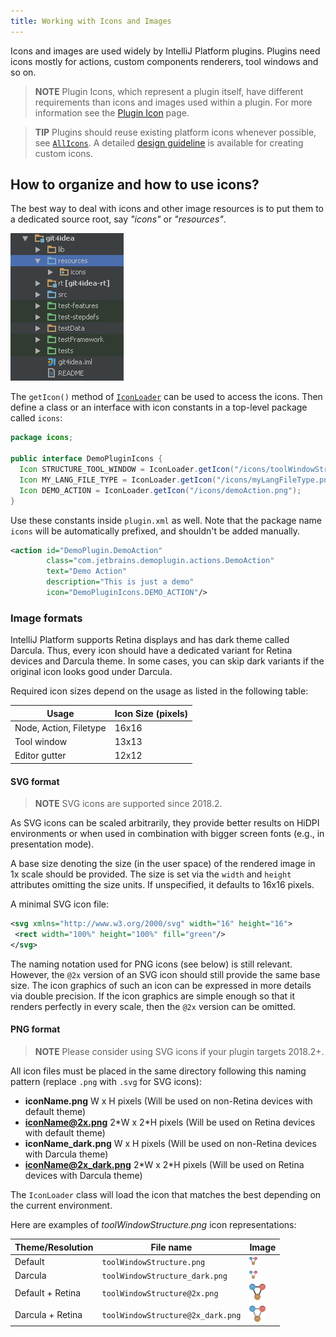 ```yaml
---
title: Working with Icons and Images
---
```

<!-- Copyright 2000-2020 JetBrains s.r.o. and other contributors. Use of this source code is governed by the Apache 2.0 license that can be found in the LICENSE file. -->

Icons and images are used widely by IntelliJ Platform plugins. Plugins need icons mostly for actions, custom components renderers, tool windows and so on.

> **NOTE** Plugin Icons, which represent a plugin itself, have different requirements than icons and images used within a plugin.
For more information see the [Plugin Icon](/basics/plugin_structure/plugin_icon_file.md) page. 

> **TIP** Plugins should reuse existing platform icons whenever possible, see [`AllIcons`](upsource:///platform/util/src/com/intellij/icons/AllIcons.java). A detailed [design guideline](https://jetbrains.design/intellij/principles/icons/) is available for creating custom icons.
  
## How to organize and how to use icons?

The best way to deal with icons and other image resources is to put them to a dedicated source root, say *"icons"* or *"resources"*.

![Icons](img/icons1.png)

The `getIcon()` method of [`IconLoader`](upsource:///platform/util/ui/src/com/intellij/openapi/util/IconLoader.java) can be used to access the icons. Then define a class or an interface with icon constants in a top-level package called `icons`:

```java
package icons;

public interface DemoPluginIcons {
  Icon STRUCTURE_TOOL_WINDOW = IconLoader.getIcon("/icons/toolWindowStructure.png");
  Icon MY_LANG_FILE_TYPE = IconLoader.getIcon("/icons/myLangFileType.png");
  Icon DEMO_ACTION = IconLoader.getIcon("/icons/demoAction.png");
}
```

Use these constants inside `plugin.xml` as well. Note that the package name `icons` will be automatically prefixed, and shouldn't be added manually.

```xml
<action id="DemoPlugin.DemoAction"
        class="com.jetbrains.demoplugin.actions.DemoAction"
        text="Demo Action"
        description="This is just a demo"
        icon="DemoPluginIcons.DEMO_ACTION"/>
```

### Image formats

IntelliJ Platform supports Retina displays and has dark theme called Darcula. Thus, every icon should have a dedicated variant for Retina devices and Darcula theme. In some cases, you can skip dark variants if the original icon looks good under Darcula.

Required icon sizes depend on the usage as listed in the following table:

| Usage | Icon Size (pixels) |
|-------|--------------------|
| Node, Action, Filetype | 16x16 |
| Tool window            | 13x13 |
| Editor gutter          | 12x12 |


#### SVG format
> **NOTE** SVG icons are supported since 2018.2.

As SVG icons can be scaled arbitrarily, they provide better results on HiDPI environments or when used in combination with bigger screen fonts (e.g., in presentation mode).

A base size denoting the size (in the user space) of the rendered image in 1x scale should be provided. The size is set via the `width` and `height` attributes omitting the size units. If unspecified, it defaults to 16x16 pixels.

A minimal SVG icon file:

```xml
<svg xmlns="http://www.w3.org/2000/svg" width="16" height="16">
 <rect width="100%" height="100%" fill="green"/>
</svg>
```

The naming notation used for PNG icons (see below) is still relevant. However, the `@2x` version of an SVG icon should still provide the same base size. The icon graphics of such an icon can be expressed in more details via double precision. If the icon graphics are simple enough so that it renders perfectly in every scale, then the `@2x` version can be omitted. 

#### PNG format 
> **NOTE** Please consider using SVG icons if your plugin targets 2018.2+.

All icon files must be placed in the same directory following this naming pattern (replace `.png` with `.svg` for SVG icons):

* **iconName.png** W x H pixels (Will be used on non-Retina devices with default theme)
* **iconName@2x.png** 2\*W x 2\*H pixels (Will be used on Retina devices with default theme)
* **iconName_dark.png** W x H pixels (Will be used on non-Retina devices with Darcula theme)
* **iconName@2x_dark.png** 2\*W x 2\*H pixels (Will be used on Retina devices with Darcula theme)

The `IconLoader` class will load the icon that matches the best depending on the current environment.

Here are examples of *toolWindowStructure.png* icon representations:

| Theme/Resolution | File name                         | Image |
|------------------|-----------------------------------|-------|
| Default          | `toolWindowStructure.png`         | ![Tool Window Structure](img/toolWindowStructure.png) |
| Darcula          | `toolWindowStructure_dark.png`    | ![Tool Window Structure, dark](img/toolWindowStructure_dark.png) |
| Default + Retina | `toolWindowStructure@2x.png`      | ![Tool Window Structure, retina](img/toolWindowStructure@2x.png) |
| Darcula + Retina | `toolWindowStructure@2x_dark.png` | ![Tool Window Structure, retina, dark](img/toolWindowStructure@2x_dark.png) |


